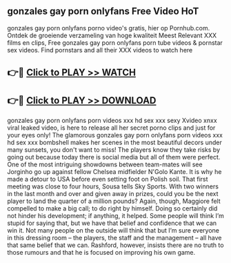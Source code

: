 ## gonzales gay porn onlyfans Free Video HoT 

gonzales gay porn onlyfans porno video's gratis, hier op Pornhub.com. Ontdek de groeiende verzameling van hoge kwaliteit Meest Relevant XXX films en clips,
Free gonzales gay porn onlyfans porn tube videos & pornstar sex videos. Find pornstars and all their XXX videos to watch here


## 👉🔴 [Click to PLAY >> WATCH](http://us.freeplayer.one?title=gonzales_gay_porn_onlyfans&ref=16D)

## 👉🔴 [Click to PLAY >> DOWNLOAD](http://us.freeplayer.one?title=gonzales_gay_porn_onlyfans&ref=16D)


gonzales gay porn onlyfans porn videos xxx hd sex xxx sexy Xvideo xnxx viral leaked video, is here to release all her secret porno clips and just for your eyes only! The glamorous gonzales gay porn onlyfans porn videos xxx hd sex xxx bombshell makes her scenes in the most beautiful decors under many sunsets, you don't want to miss! The players know they take risks by going out because today there is social media but all of them were perfect. One of the most intriguing showdowns between team-mates will see Jorginho go up against fellow Chelsea midfielder N'Golo Kante. It is why he made a detour to USA before even setting foot on Polish soil. That first meeting was close to four hours, Sousa tells Sky Sports. With two winners in the last month and over and given away in prizes, could you be the next player to land the quarter of a million pounds? Again, though, Maggiore felt compelled to make a big call; to do right by himself. Doing so certainly did not hinder his development; if anything, it helped. Some people will think I’m stupid for saying that, but we have that belief and confidence that we can win it. Not many people on the outside will think that but I’m sure everyone in this dressing room – the players, the staff and the management – all have that same belief that we can. Rashford, however, insists there are no truth to those rumours and that he is focused on improving his own game.